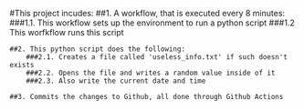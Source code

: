 #This project incudes:
    ##1. A workflow, that is executed every 8 minutes:
        ###1.1. This workflow sets up the environment to run a python script
        ###1.2  This worfkflow runs this script
    
    ##2. This python script does the following:
        ###2.1. Creates a file called 'useless_info.txt' if such doesn't exists
        ###2.2. Opens the file and writes a random value inside of it
        ###2.3. Also write the current date and time
    
    ##3. Commits the changes to Github, all done through Github Actions
